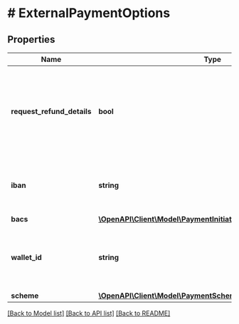# # ExternalPaymentOptions

## Properties

Name | Type | Description | Notes
------------ | ------------- | ------------- | -------------
**request_refund_details** | **bool** | When &#x60;true&#x60;, Plaid will attempt to request refund details from the payee&#39;s financial institution.  Support varies between financial institutions and will not always be available.  If refund details could be retrieved, they will be available in the &#x60;/payment_initiation/payment/get&#x60; response. | [optional]
**iban** | **string** | The International Bank Account Number (IBAN) for the payer&#39;s account. If provided, the end user will be able to send payments only from the specified bank account. | [optional]
**bacs** | [**\OpenAPI\Client\Model\PaymentInitiationOptionalRestrictionBacs**](PaymentInitiationOptionalRestrictionBacs.md) |  | [optional]
**wallet_id** | **string** | The EMI (E-Money Institution) wallet that this payment is associated with, if any. This wallet is used as an intermediary account to enable Plaid to reconcile the settlement of funds for Payment Initiation requests. | [optional]
**scheme** | [**\OpenAPI\Client\Model\PaymentScheme**](PaymentScheme.md) |  | [optional]

[[Back to Model list]](../../README.md#models) [[Back to API list]](../../README.md#endpoints) [[Back to README]](../../README.md)
